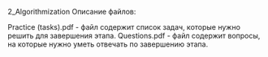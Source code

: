 2_Algorithmization
Описание файлов:

Practice (tasks).pdf - файл содержит список задач, которые нужно решить для завершения этапа.
Questions.pdf - файл содержит вопросы, на которые нужно уметь отвечать по завершению этапа.
